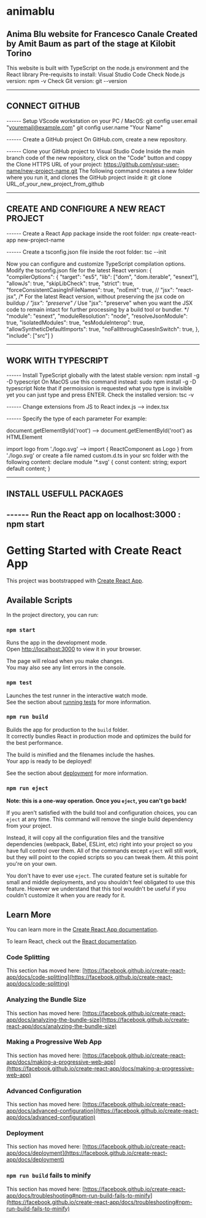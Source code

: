 # animablu
Anima Blu website for Francesco Canale
Created by Amit Baum as part of the stage at Kilobit Torino
------------------------------------------

This website is built with TypeScript on the node.js environment and the React library
Pre-requisits to install:
Visual Studio Code
Check Node.js version:
npm -v
Check Git version:
git --version

------------------------------------------
CONNECT GITHUB
------------------------------------------

------ Setup VScode workstation on your PC / MacOS:
git config user.email "youremail@example.com"
git config user.name "Your Name"

------ Create a GitHub project
On GitHub.com, create a new repository.

------ Clone your GitHub project to Visual Studio Code
Inside the main branch code of the new repository, click on the "Code" button and coppy the Clone HTTPS URL of your project:
https://github.com/your-user-name/new-project-name.git
The following command creates a new folder where you run it, and clones the GitHub project inside it:
git clone URL_of_your_new_project_from_github


------------------------------------------
CREATE AND CONFIGURE A NEW REACT PROJECT
------------------------------------------
------ Create a React App package inside the root folder:
npx create-react-app new-project-name

------ Create a tsconfig.json file inside the root folder:
tsc --init

Now you can configure and customize TypeScript compilation options.
Modify the tsconfig.json file for the latest React version:
{
  "compilerOptions": {
    "target": "es5",
    "lib": ["dom", "dom.iterable", "esnext"],
    "allowJs": true,
    "skipLibCheck": true,
    "strict": true,
    "forceConsistentCasingInFileNames": true,
    "noEmit": true,
    // "jsx": "react-jsx", /* For the latest React version, without preserving the jsx code on buildup */
    "jsx": "preserve" /* Use "jsx": "preserve" when you want the JSX code to remain intact for further processing by a build tool or bundler. */
    "module": "esnext",
    "moduleResolution": "node",
    "resolveJsonModule": true,
    "isolatedModules": true,
    "esModuleInterop": true,
    "allowSyntheticDefaultImports": true,
    "noFallthroughCasesInSwitch": true,
  },
  "include": ["src"]
}

------------------------------------------
WORK WITH TYPESCRIPT
------------------------------------------
------ Install TypeScript globally with the latest stable version:
npm install -g -D typescript
On MacOS use this command instead:
sudo npm install -g -D typescript
Note that if permoission is requested what you type is invisible yet you can just type and press ENTER.
Check the installed version:
tsc -v

------ Change extensions from JS to React
index.js --> index.tsx

------ Specify the type of each parameter
For example:

document.getElementById('root') --> document.getElementById('root') as HTMLElement

import logo from './logo.svg' --> import { ReactComponent as Logo } from './logo.svg'
  or create a file named custom.d.ts in your src folder with the following content:
    declare module '*.svg' {
      const content: string;
      export default content;
    }



------------------------------------------
INSTALL USEFULL PACKAGES
------------------------------------------



------ Run the React app on localhost:3000 :
npm start
------------------------------------------

# Getting Started with Create React App

This project was bootstrapped with [Create React App](https://github.com/facebook/create-react-app).

## Available Scripts

In the project directory, you can run:

### `npm start`

Runs the app in the development mode.\
Open [http://localhost:3000](http://localhost:3000) to view it in your browser.

The page will reload when you make changes.\
You may also see any lint errors in the console.

### `npm test`

Launches the test runner in the interactive watch mode.\
See the section about [running tests](https://facebook.github.io/create-react-app/docs/running-tests) for more information.

### `npm run build`

Builds the app for production to the `build` folder.\
It correctly bundles React in production mode and optimizes the build for the best performance.

The build is minified and the filenames include the hashes.\
Your app is ready to be deployed!

See the section about [deployment](https://facebook.github.io/create-react-app/docs/deployment) for more information.

### `npm run eject`

**Note: this is a one-way operation. Once you `eject`, you can't go back!**

If you aren't satisfied with the build tool and configuration choices, you can `eject` at any time. This command will remove the single build dependency from your project.

Instead, it will copy all the configuration files and the transitive dependencies (webpack, Babel, ESLint, etc) right into your project so you have full control over them. All of the commands except `eject` will still work, but they will point to the copied scripts so you can tweak them. At this point you're on your own.

You don't have to ever use `eject`. The curated feature set is suitable for small and middle deployments, and you shouldn't feel obligated to use this feature. However we understand that this tool wouldn't be useful if you couldn't customize it when you are ready for it.

## Learn More

You can learn more in the [Create React App documentation](https://facebook.github.io/create-react-app/docs/getting-started).

To learn React, check out the [React documentation](https://reactjs.org/).

### Code Splitting

This section has moved here: [https://facebook.github.io/create-react-app/docs/code-splitting](https://facebook.github.io/create-react-app/docs/code-splitting)

### Analyzing the Bundle Size

This section has moved here: [https://facebook.github.io/create-react-app/docs/analyzing-the-bundle-size](https://facebook.github.io/create-react-app/docs/analyzing-the-bundle-size)

### Making a Progressive Web App

This section has moved here: [https://facebook.github.io/create-react-app/docs/making-a-progressive-web-app](https://facebook.github.io/create-react-app/docs/making-a-progressive-web-app)

### Advanced Configuration

This section has moved here: [https://facebook.github.io/create-react-app/docs/advanced-configuration](https://facebook.github.io/create-react-app/docs/advanced-configuration)

### Deployment

This section has moved here: [https://facebook.github.io/create-react-app/docs/deployment](https://facebook.github.io/create-react-app/docs/deployment)

### `npm run build` fails to minify

This section has moved here: [https://facebook.github.io/create-react-app/docs/troubleshooting#npm-run-build-fails-to-minify](https://facebook.github.io/create-react-app/docs/troubleshooting#npm-run-build-fails-to-minify)
